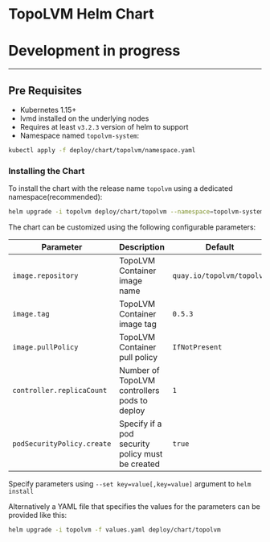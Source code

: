 # TopoLVM Helm Chart

# Development in progress

----------------------------------------

## Pre Requisites
* Kubernetes 1.15+
* lvmd installed on the underlying nodes
* Requires at least `v3.2.3` version of helm to support
* Namespace named `topolvm-system`:

```sh
kubectl apply -f deploy/chart/topolvm/namespace.yaml
```

### Installing the Chart
To install the chart with the release name `topolvm` using a dedicated namespace(recommended):

```sh
helm upgrade -i topolvm deploy/chart/topolvm --namespace=topolvm-system
```

The chart can be customized using the following configurable parameters:

| Parameter                       | Description                                                                                         | Default                      |
| ------------------------------- | ----------------------------------------------------------------------------------------------------| -----------------------------|
| `image.repository`              | TopoLVM Container image name                                                                        | `quay.io/topolvm/topolvm`    |
| `image.tag`                     | TopoLVM Container image tag                                                                         | `0.5.3`                      |
| `image.pullPolicy`              | TopoLVM Container pull policy                                                                       | `IfNotPresent`               |
| `controller.replicaCount`       | Number of TopoLVM controllers pods to deploy                                                        | `1`                          |
| `podSecurityPolicy.create`      | Specify if a pod security policy must be created                                                    | `true`                       |

Specify parameters using `--set key=value[,key=value]` argument to `helm install`

Alternatively a YAML file that specifies the values for the parameters can be provided like this:

```sh
helm upgrade -i topolvm -f values.yaml deploy/chart/topolvm
```

